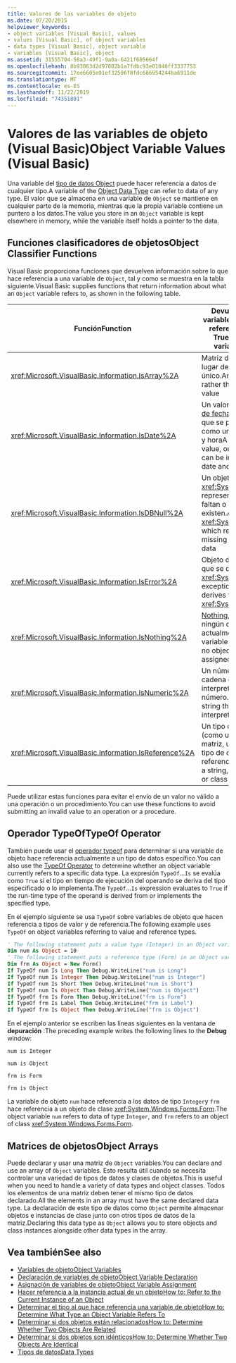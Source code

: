 ```yaml
---
title: Valores de las variables de objeto
ms.date: 07/20/2015
helpviewer_keywords:
- object variables [Visual Basic], values
- values [Visual Basic], of object variables
- data types [Visual Basic], object variable
- variables [Visual Basic], object
ms.assetid: 31555704-58a3-49f1-9a0a-6421f605664f
ms.openlocfilehash: 8b93063d2d97802b1a7fdbc93e01040ff3337753
ms.sourcegitcommit: 17ee6605e01ef32506f8fdc686954244ba6911de
ms.translationtype: MT
ms.contentlocale: es-ES
ms.lasthandoff: 11/22/2019
ms.locfileid: "74351801"
---
```

# <a name="object-variable-values-visual-basic"></a><span data-ttu-id="3f567-102">Valores de las variables de objeto (Visual Basic)</span><span class="sxs-lookup"><span data-stu-id="3f567-102">Object Variable Values (Visual Basic)</span></span>
<span data-ttu-id="3f567-103">Una variable del [tipo de datos Object](../../../../visual-basic/language-reference/data-types/object-data-type.md) puede hacer referencia a datos de cualquier tipo.</span><span class="sxs-lookup"><span data-stu-id="3f567-103">A variable of the [Object Data Type](../../../../visual-basic/language-reference/data-types/object-data-type.md) can refer to data of any type.</span></span> <span data-ttu-id="3f567-104">El valor que se almacena en una variable de `Object` se mantiene en cualquier parte de la memoria, mientras que la propia variable contiene un puntero a los datos.</span><span class="sxs-lookup"><span data-stu-id="3f567-104">The value you store in an `Object` variable is kept elsewhere in memory, while the variable itself holds a pointer to the data.</span></span>  
  
## <a name="object-classifier-functions"></a><span data-ttu-id="3f567-105">Funciones clasificadores de objetos</span><span class="sxs-lookup"><span data-stu-id="3f567-105">Object Classifier Functions</span></span>  
 <span data-ttu-id="3f567-106">Visual Basic proporciona funciones que devuelven información sobre lo que hace referencia a una variable de `Object`, tal y como se muestra en la tabla siguiente.</span><span class="sxs-lookup"><span data-stu-id="3f567-106">Visual Basic supplies functions that return information about what an `Object` variable refers to, as shown in the following table.</span></span>  
  
|<span data-ttu-id="3f567-107">Función</span><span class="sxs-lookup"><span data-stu-id="3f567-107">Function</span></span>|<span data-ttu-id="3f567-108">Devuelve true si la variable de objeto hace referencia a</span><span class="sxs-lookup"><span data-stu-id="3f567-108">Returns True if the Object variable refers to</span></span>|  
|--------------|---------------------------------------------------|  
|<xref:Microsoft.VisualBasic.Information.IsArray%2A>|<span data-ttu-id="3f567-109">Matriz de valores, en lugar de un valor único.</span><span class="sxs-lookup"><span data-stu-id="3f567-109">An array of values, rather than a single value</span></span>|  
|<xref:Microsoft.VisualBasic.Information.IsDate%2A>|<span data-ttu-id="3f567-110">Un valor de [tipo de datos de fecha](../../../../visual-basic/language-reference/data-types/date-data-type.md) o una cadena que se puede interpretar como un valor de fecha y hora</span><span class="sxs-lookup"><span data-stu-id="3f567-110">A [Date Data Type](../../../../visual-basic/language-reference/data-types/date-data-type.md) value, or a string that can be interpreted as a date and time value</span></span>|  
|<xref:Microsoft.VisualBasic.Information.IsDBNull%2A>|<span data-ttu-id="3f567-111">Un objeto de tipo <xref:System.DBNull>, que representa datos que faltan o que no existen.</span><span class="sxs-lookup"><span data-stu-id="3f567-111">An object of type <xref:System.DBNull>, which represents missing or nonexistent data</span></span>|  
|<xref:Microsoft.VisualBasic.Information.IsError%2A>|<span data-ttu-id="3f567-112">Objeto de excepción, que se deriva de <xref:System.Exception></span><span class="sxs-lookup"><span data-stu-id="3f567-112">An exception object, which derives from <xref:System.Exception></span></span>|  
|<xref:Microsoft.VisualBasic.Information.IsNothing%2A>|<span data-ttu-id="3f567-113">[Nothing](../../../../visual-basic/language-reference/nothing.md), es decir, no hay ningún objeto asignado actualmente a la variable.</span><span class="sxs-lookup"><span data-stu-id="3f567-113">[Nothing](../../../../visual-basic/language-reference/nothing.md), that is, no object is currently assigned to the variable</span></span>|  
|<xref:Microsoft.VisualBasic.Information.IsNumeric%2A>|<span data-ttu-id="3f567-114">Un número o una cadena que se puede interpretar como un número.</span><span class="sxs-lookup"><span data-stu-id="3f567-114">A number, or a string that can be interpreted as a number</span></span>|  
|<xref:Microsoft.VisualBasic.Information.IsReference%2A>|<span data-ttu-id="3f567-115">Un tipo de referencia (como una cadena, una matriz, un delegado o un tipo de clase)</span><span class="sxs-lookup"><span data-stu-id="3f567-115">A reference type (such as a string, array, delegate, or class type)</span></span>|  
  
 <span data-ttu-id="3f567-116">Puede utilizar estas funciones para evitar el envío de un valor no válido a una operación o un procedimiento.</span><span class="sxs-lookup"><span data-stu-id="3f567-116">You can use these functions to avoid submitting an invalid value to an operation or a procedure.</span></span>  
  
## <a name="typeof-operator"></a><span data-ttu-id="3f567-117">Operador TypeOf</span><span class="sxs-lookup"><span data-stu-id="3f567-117">TypeOf Operator</span></span>  
 <span data-ttu-id="3f567-118">También puede usar el [operador typeof](../../../../visual-basic/language-reference/operators/typeof-operator.md) para determinar si una variable de objeto hace referencia actualmente a un tipo de datos específico.</span><span class="sxs-lookup"><span data-stu-id="3f567-118">You can also use the [TypeOf Operator](../../../../visual-basic/language-reference/operators/typeof-operator.md) to determine whether an object variable currently refers to a specific data type.</span></span> <span data-ttu-id="3f567-119">La expresión `TypeOf`...`Is` se evalúa como `True` si el tipo en tiempo de ejecución del operando se deriva del tipo especificado o lo implementa.</span><span class="sxs-lookup"><span data-stu-id="3f567-119">The `TypeOf`...`Is` expression evaluates to `True` if the run-time type of the operand is derived from or implements the specified type.</span></span>  
  
 <span data-ttu-id="3f567-120">En el ejemplo siguiente se usa `TypeOf` sobre variables de objeto que hacen referencia a tipos de valor y de referencia.</span><span class="sxs-lookup"><span data-stu-id="3f567-120">The following example uses `TypeOf` on object variables referring to value and reference types.</span></span>  
  
```vb  
' The following statement puts a value type (Integer) in an Object variable.  
Dim num As Object = 10  
' The following statement puts a reference type (Form) in an Object variable.  
Dim frm As Object = New Form()  
If TypeOf num Is Long Then Debug.WriteLine("num is Long")  
If TypeOf num Is Integer Then Debug.WriteLine("num is Integer")  
If TypeOf num Is Short Then Debug.WriteLine("num is Short")  
If TypeOf num Is Object Then Debug.WriteLine("num is Object")  
If TypeOf frm Is Form Then Debug.WriteLine("frm is Form")  
If TypeOf frm Is Label Then Debug.WriteLine("frm is Label")  
If TypeOf frm Is Object Then Debug.WriteLine("frm is Object")  
```  
  
 <span data-ttu-id="3f567-121">En el ejemplo anterior se escriben las líneas siguientes en la ventana de **depuración** :</span><span class="sxs-lookup"><span data-stu-id="3f567-121">The preceding example writes the following lines to the **Debug** window:</span></span>  
  
 `num is Integer`  
  
 `num is Object`  
  
 `frm is Form`  
  
 `frm is Object`  
  
 <span data-ttu-id="3f567-122">La variable de objeto `num` hace referencia a los datos de tipo `Integer`y `frm` hace referencia a un objeto de clase <xref:System.Windows.Forms.Form>.</span><span class="sxs-lookup"><span data-stu-id="3f567-122">The object variable `num` refers to data of type `Integer`, and `frm` refers to an object of class <xref:System.Windows.Forms.Form>.</span></span>  
  
## <a name="object-arrays"></a><span data-ttu-id="3f567-123">Matrices de objetos</span><span class="sxs-lookup"><span data-stu-id="3f567-123">Object Arrays</span></span>  
 <span data-ttu-id="3f567-124">Puede declarar y usar una matriz de `Object` variables.</span><span class="sxs-lookup"><span data-stu-id="3f567-124">You can declare and use an array of `Object` variables.</span></span> <span data-ttu-id="3f567-125">Esto resulta útil cuando se necesita controlar una variedad de tipos de datos y clases de objetos.</span><span class="sxs-lookup"><span data-stu-id="3f567-125">This is useful when you need to handle a variety of data types and object classes.</span></span> <span data-ttu-id="3f567-126">Todos los elementos de una matriz deben tener el mismo tipo de datos declarado.</span><span class="sxs-lookup"><span data-stu-id="3f567-126">All the elements in an array must have the same declared data type.</span></span> <span data-ttu-id="3f567-127">La declaración de este tipo de datos como `Object` permite almacenar objetos e instancias de clase junto con otros tipos de datos de la matriz.</span><span class="sxs-lookup"><span data-stu-id="3f567-127">Declaring this data type as `Object` allows you to store objects and class instances alongside other data types in the array.</span></span>  
  
## <a name="see-also"></a><span data-ttu-id="3f567-128">Vea también</span><span class="sxs-lookup"><span data-stu-id="3f567-128">See also</span></span>

- [<span data-ttu-id="3f567-129">Variables de objeto</span><span class="sxs-lookup"><span data-stu-id="3f567-129">Object Variables</span></span>](../../../../visual-basic/programming-guide/language-features/variables/object-variables.md)
- [<span data-ttu-id="3f567-130">Declaración de variables de objeto</span><span class="sxs-lookup"><span data-stu-id="3f567-130">Object Variable Declaration</span></span>](../../../../visual-basic/programming-guide/language-features/variables/object-variable-declaration.md)
- [<span data-ttu-id="3f567-131">Asignación de variables de objeto</span><span class="sxs-lookup"><span data-stu-id="3f567-131">Object Variable Assignment</span></span>](../../../../visual-basic/programming-guide/language-features/variables/object-variable-assignment.md)
- [<span data-ttu-id="3f567-132">Hacer referencia a la instancia actual de un objeto</span><span class="sxs-lookup"><span data-stu-id="3f567-132">How to: Refer to the Current Instance of an Object</span></span>](../../../../visual-basic/programming-guide/language-features/variables/how-to-refer-to-the-current-instance-of-an-object.md)
- [<span data-ttu-id="3f567-133">Determinar el tipo al que hace referencia una variable de objeto</span><span class="sxs-lookup"><span data-stu-id="3f567-133">How to: Determine What Type an Object Variable Refers To</span></span>](../../../../visual-basic/programming-guide/language-features/variables/how-to-determine-what-type-an-object-variable-refers-to.md)
- [<span data-ttu-id="3f567-134">Determinar si dos objetos están relacionados</span><span class="sxs-lookup"><span data-stu-id="3f567-134">How to: Determine Whether Two Objects Are Related</span></span>](../../../../visual-basic/programming-guide/language-features/variables/how-to-determine-whether-two-objects-are-related.md)
- [<span data-ttu-id="3f567-135">Determinar si dos objetos son idénticos</span><span class="sxs-lookup"><span data-stu-id="3f567-135">How to: Determine Whether Two Objects Are Identical</span></span>](../../../../visual-basic/programming-guide/language-features/variables/how-to-determine-whether-two-objects-are-identical.md)
- [<span data-ttu-id="3f567-136">Tipos de datos</span><span class="sxs-lookup"><span data-stu-id="3f567-136">Data Types</span></span>](../../../../visual-basic/programming-guide/language-features/data-types/index.md)
